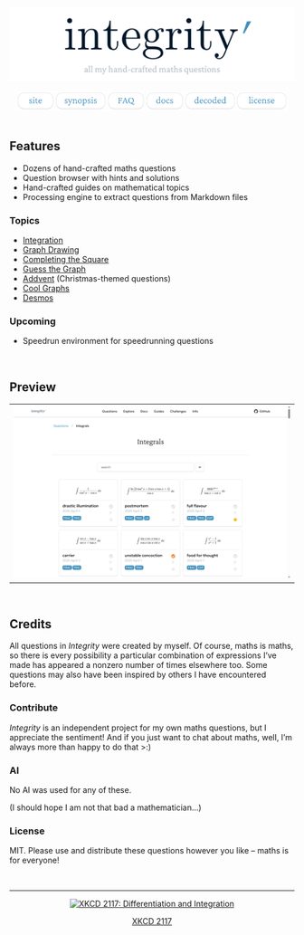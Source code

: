 ![integrity’](assets/integrity-banner.png)

<div align="center">

<a title="site" href="https://sup2point0.github.io/integrity">
  <img height="36px" alt="site" src="assets/links/site.png"></a>
<a title="synopsis" href="synopsis.md">
  <img height="36px" alt="synopsis" src="assets/links/synopsis.png"></a>
<a title="FAQ" href="faq.md">
  <img height="36px" alt="faq" src="assets/links/faq.png"></a>
<a title="docs" href="docs/">
  <img height="36px" alt="docs" src="assets/links/docs.png"></a>
<a title="decoded" href="edu.md">
  <img height="36px" alt="decoded" src="assets/links/decoded.png"></a>
<a title="licence" href="https://sup2point0.github.io/integrity/info/licence">
  <img height="36px" alt="licence" src="assets/links/license.png"></a>

</div>


<br>


## Features

- Dozens of hand-crafted maths questions
- Question browser with hints and solutions
- Hand-crafted guides on mathematical topics
- Processing engine to extract questions from Markdown files

### Topics
- [Integration](https://sup2point0.github.io/integrity/questions/integrals)
- [Graph Drawing](https://sup2point0.github.io/integrity/questions/graph-drawing)
- [Completing the Square](https://sup2point0.github.io/integrity/questions/complete-square)
- [Guess the Graph](https://sup2point0.github.io/integrity/questions/guess-graph)
- [Addvent](https://sup2point0.github.io/questions/addvent) (Christmas-themed questions)
- [Cool Graphs](https://sup2point0.github.io/integrity/questions/cool-graphs)
- [Desmos](https://www.desmos.com/)

### Upcoming
- Speedrun environment for speedrunning questions


<br>


## Preview

<table>
  <tr><td>
    <img alt="Integral questions" src="assets/previews/integrity-preview.png">
  </td></tr>
</table>


<br>


## Credits

All questions in *Integrity* were created by myself. Of course, maths is maths, so there is every possibility a particular combination of expressions I’ve made has appeared a nonzero number of times elsewhere too. Some questions may also have been inspired by others I have encountered before.

### Contribute
*Integrity* is an independent project for my own maths questions, but I appreciate the sentiment! And if you just want to chat about maths, well, I’m always more than happy to do that >:)

### AI
No AI was used for any of these.

(I should hope I am not that bad a mathematician...)

### License
MIT. Please use and distribute these questions however you like – maths is for everyone!


<br>


---


<div align="center">

[![XKCD 2117: Differentiation and Integration](https://imgs.xkcd.com/comics/differentiation_and_integration.png)](https://xkcd.com/2117)

[XKCD 2117](https://xkcd.com/2117)

</div>


<br>
